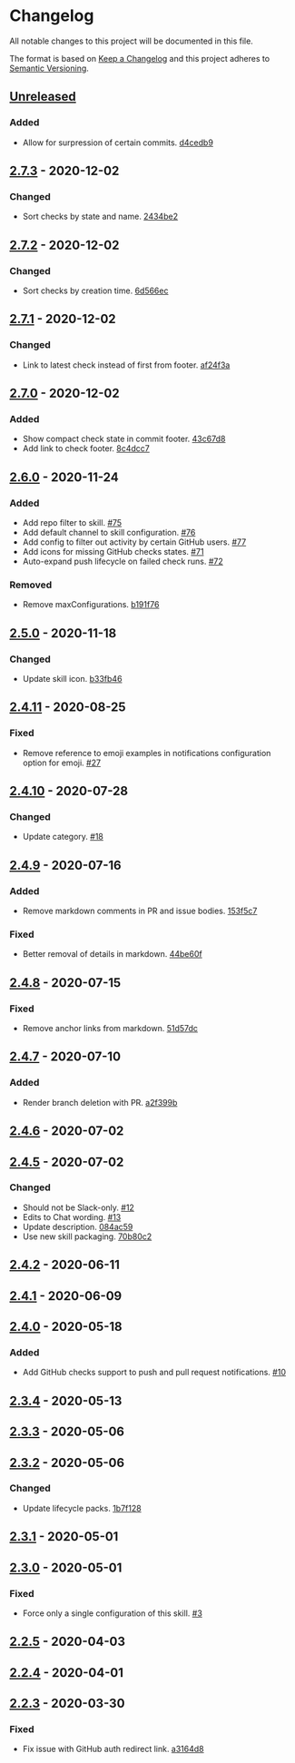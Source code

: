# Changelog

All notable changes to this project will be documented in this file.

The format is based on [Keep a Changelog](http://keepachangelog.com/)
and this project adheres to [Semantic Versioning](http://semver.org/).

## [Unreleased](https://github.com/atomist-skills/github-notifications-skill/compare/2.7.3...HEAD)

### Added

-   Allow for surpression of certain commits. [d4cedb9](https://github.com/atomist-skills/github-notifications-skill/commit/d4cedb9045f9434698fd4b2da92cfaf3fb9dcb2c)

## [2.7.3](https://github.com/atomist-skills/github-notifications-skill/compare/2.7.2...2.7.3) - 2020-12-02

### Changed

-   Sort checks by state and name. [2434be2](https://github.com/atomist-skills/github-notifications-skill/commit/2434be2084c0d5704fcb4a70cdedaae3c63133f6)

## [2.7.2](https://github.com/atomist-skills/github-notifications-skill/compare/2.7.1...2.7.2) - 2020-12-02

### Changed

-   Sort checks by creation time. [6d566ec](https://github.com/atomist-skills/github-notifications-skill/commit/6d566ec90172bf4290333c3904fc10d63f5bfdeb)

## [2.7.1](https://github.com/atomist-skills/github-notifications-skill/compare/2.7.0...2.7.1) - 2020-12-02

### Changed

-   Link to latest check instead of first from footer. [af24f3a](https://github.com/atomist-skills/github-notifications-skill/commit/af24f3a96f37a976d0ae406bbcb77203b251df2b)

## [2.7.0](https://github.com/atomist-skills/github-notifications-skill/compare/2.6.0...2.7.0) - 2020-12-02

### Added

-   Show compact check state in commit footer. [43c67d8](https://github.com/atomist-skills/github-notifications-skill/commit/43c67d85352b218fabdce85d42ac370b9013a197)
-   Add link to check footer. [8c4dcc7](https://github.com/atomist-skills/github-notifications-skill/commit/8c4dcc7910aa9345c0a37a12550863e2df014e0b)

## [2.6.0](https://github.com/atomist-skills/github-notifications-skill/compare/2.5.0...2.6.0) - 2020-11-24

### Added

-   Add repo filter to skill. [#75](https://github.com/atomist-skills/github-notifications-skill/issues/75)
-   Add default channel to skill configuration. [#76](https://github.com/atomist-skills/github-notifications-skill/issues/76)
-   Add config to filter out activity by certain GitHub users. [#77](https://github.com/atomist-skills/github-notifications-skill/issues/77)
-   Add icons for missing GitHub checks states. [#71](https://github.com/atomist-skills/github-notifications-skill/issues/71)
-   Auto-expand push lifecycle on failed check runs. [#72](https://github.com/atomist-skills/github-notifications-skill/issues/72)

### Removed

-   Remove maxConfigurations. [b191f76](https://github.com/atomist-skills/github-notifications-skill/commit/b191f764f5717d2ece96cedab7e889ad9b40054e)

## [2.5.0](https://github.com/atomist-skills/github-notifications-skill/compare/2.4.11...2.5.0) - 2020-11-18

### Changed

-   Update skill icon. [b33fb46](https://github.com/atomist-skills/github-notifications-skill/commit/b33fb465802096244fe450cc287042233555b787)

## [2.4.11](https://github.com/atomist-skills/github-notifications-skill/compare/2.4.10...2.4.11) - 2020-08-25

### Fixed

-   Remove reference to emoji examples in notifications configuration option for emoji. [#27](https://github.com/atomist-skills/github-notifications-skill/issues/27)

## [2.4.10](https://github.com/atomist-skills/github-notifications-skill/compare/2.4.9...2.4.10) - 2020-07-28

### Changed

-   Update category. [#18](https://github.com/atomist-skills/github-notifications-skill/issues/18)

## [2.4.9](https://github.com/atomist-skills/github-notifications-skill/compare/2.4.8...2.4.9) - 2020-07-16

### Added

-   Remove markdown comments in PR and issue bodies. [153f5c7](https://github.com/atomist-skills/github-notifications-skill/commit/153f5c7481b9c9dfc31e52f64ef5678168195a2a)

### Fixed

-   Better removal of details in markdown. [44be60f](https://github.com/atomist-skills/github-notifications-skill/commit/44be60f5c760a484de056b9e7f0590945a5c8262)

## [2.4.8](https://github.com/atomist-skills/github-notifications-skill/compare/2.4.7...2.4.8) - 2020-07-15

### Fixed

-   Remove anchor links from markdown. [51d57dc](https://github.com/atomist-skills/github-notifications-skill/commit/51d57dc1412f328299f0d65aac9ae910128d5324)

## [2.4.7](https://github.com/atomist-skills/github-notifications-skill/compare/2.4.6...2.4.7) - 2020-07-10

### Added

-   Render branch deletion with PR. [a2f399b](https://github.com/atomist-skills/github-notifications-skill/commit/a2f399b5b8cd146d93c8a1a849ae97d61cb0bed4)

## [2.4.6](https://github.com/atomist-skills/github-notifications-skill/compare/2.4.5...2.4.6) - 2020-07-02

## [2.4.5](https://github.com/atomist-skills/github-notifications-skill/compare/2.4.2...2.4.5) - 2020-07-02

### Changed

-   Should not be Slack-only. [#12](https://github.com/atomist-skills/github-notifications-skill/issues/12)
-   Edits to Chat wording. [#13](https://github.com/atomist-skills/github-notifications-skill/issues/13)
-   Update description. [084ac59](https://github.com/atomist-skills/github-notifications-skill/commit/084ac59313505f433a36aa9207854d8c4a57dd40)
-   Use new skill packaging. [70b80c2](https://github.com/atomist-skills/github-notifications-skill/commit/70b80c2110be69d89959fc171688bd59c9b23206)

## [2.4.2](https://github.com/atomist-skills/github-notifications-skill/compare/2.4.1...2.4.2) - 2020-06-11

## [2.4.1](https://github.com/atomist-skills/github-notifications-skill/compare/2.4.0...2.4.1) - 2020-06-09

## [2.4.0](https://github.com/atomist-skills/github-notifications-skill/compare/2.3.4...2.4.0) - 2020-05-18

### Added

-   Add GitHub checks support to push and pull request notifications. [#10](https://github.com/atomist-skills/github-notifications-skill/issues/10)

## [2.3.4](https://github.com/atomist-skills/github-notifications-skill/compare/2.3.3...2.3.4) - 2020-05-13

## [2.3.3](https://github.com/atomist-skills/github-notifications-skill/compare/2.3.2...2.3.3) - 2020-05-06

## [2.3.2](https://github.com/atomist-skills/github-notifications-skill/compare/2.3.1...2.3.2) - 2020-05-06

### Changed

-   Update lifecycle packs. [1b7f128](https://github.com/atomist-skills/github-notifications-skill/commit/1b7f1286e6dce56d4e036a650e9a73d15a774a30)

## [2.3.1](https://github.com/atomist-skills/github-notifications-skill/compare/2.3.0...2.3.1) - 2020-05-01

## [2.3.0](https://github.com/atomist-skills/github-notifications-skill/compare/2.2.5...2.3.0) - 2020-05-01

### Fixed

-   Force only a single configuration of this skill. [#3](https://github.com/atomist-skills/github-notifications-skill/issues/3)

## [2.2.5](https://github.com/atomist-skills/github-notifications-skill/compare/2.2.4...2.2.5) - 2020-04-03

## [2.2.4](https://github.com/atomist-skills/github-notifications-skill/compare/2.2.3...2.2.4) - 2020-04-01

## [2.2.3](https://github.com/atomist-skills/github-notifications-skill/tree/2.2.3) - 2020-03-30

### Fixed

-   Fix issue with GitHub auth redirect link. [a3164d8](https://github.com/atomist-skills/github-notifications-skill/commit/a3164d886b99da08a5f4836d8a775040b4c1a370)
